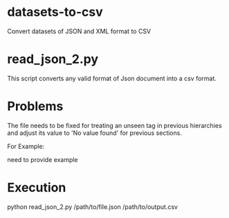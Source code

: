 # datasets-to-csv
Convert datasets of JSON and XML format to CSV

# read_json_2.py
This script converts any valid format of Json document into a csv format.

# Problems
The file needs to be fixed for treating an unseen tag in previous hierarchies and adjust its value to 'No value found' for previous sections. 

For Example:

need to provide example

# Execution
python read_json_2.py /path/to/file.json /path/to/output.csv
